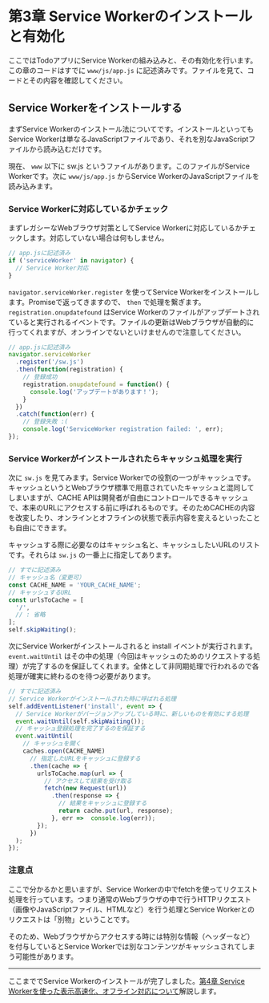 # 第3章 Service Workerのインストールと有効化

ここではTodoアプリにService Workerの組み込みと、その有効化を行います。この章のコードはすでに `www/js/app.js` に記述済みです。ファイルを見て、コードとその内容を確認してください。

## Service Workerをインストールする

まずService Workerのインストール法についてです。インストールといってもService Workerは単なるJavaScriptファイルであり、それを別なJavaScriptファイルから読み込むだけです。

現在、 `www` 以下に sw.js というファイルがあります。このファイルがService Workerです。次に `www/js/app.js` からService WorkerのJavaScriptファイルを読み込みます。

### Service Workerに対応しているかチェック

まずレガシーなWebブラウザ対策としてService Workerに対応しているかチェックします。対応していない場合は何もしません。

```js
// app.jsに記述済み
if ('serviceWorker' in navigator) {
  // Service Worker対応
}
```

`navigator.serviceWorker.register` を使ってService Workerをインストールします。Promiseで返ってきますので、 `then` で処理を繋ぎます。 `registration.onupdatefound` はService Workerのファイルがアップデートされていると実行されるイベントです。ファイルの更新はWebブラウザが自動的に行ってくれますが、オンラインでないといけませんので注意してください。

```js
// app.jsに記述済み
navigator.serviceWorker
  .register('/sw.js')
  .then(function(registration) {
    // 登録成功
    registration.onupdatefound = function() {
      console.log('アップデートがあります！');
    }
  })
  .catch(function(err) {
    // 登録失敗 :(
    console.log('ServiceWorker registration failed: ', err);
});
```

### Service Workerがインストールされたらキャッシュ処理を実行

次に `sw.js` を見てみます。Service Workerでの役割の一つがキャッシュです。キャッシュというとWebブラウザ標準で用意されていたキャッシュと混同してしまいますが、CACHE APIは開発者が自由にコントロールできるキャッシュで、本来のURLにアクセスする前に呼ばれるものです。そのためCACHEの内容を改変したり、オンラインとオフラインの状態で表示内容を変えるといったことも自由にできます。

キャッシュする際に必要なのはキャッシュ名と、キャッシュしたいURLのリストです。それらは `sw.js` の一番上に指定してあります。

```js
// すでに記述済み
// キャッシュ名（変更可）
const CACHE_NAME = 'YOUR_CACHE_NAME';
// キャッシュするURL
const urlsToCache = [
  '/',
  // : 省略
];
self.skipWaiting();
```

次にService Workerがインストールされると install イベントが実行されます。 `event.waitUntil` はその中の処理（今回はキャッシュのためのリクエストする処理）が完了するのを保証してくれます。全体として非同期処理で行われるので各処理が確実に終わるのを待つ必要があります。

```js
// すでに記述済み
// Service Workerがインストールされた時に呼ばれる処理
self.addEventListener('install', event => {
  // Service Workerがバージョンアップしている時に、新しいものを有効にする処理
  event.waitUntil(self.skipWaiting());
  // キャッシュ登録処理を完了するのを保証する
  event.waitUntil(
    // キャッシュを開く
    caches.open(CACHE_NAME)
      // 指定したURLをキャッシュに登録する
      .then(cache => {
        urlsToCache.map(url => {
          // アクセスして結果を受け取る
          fetch(new Request(url))
            .then(response => {
              // 結果をキャッシュに登録する
              return cache.put(url, response);
            }, err =>  console.log(err));
        });
      })
  );
});
```

### 注意点

ここで分かるかと思いますが、Service Workerの中でfetchを使ってリクエスト処理を行っています。つまり通常のWebブラウザの中で行うHTTPリクエスト（画像やJavaScriptファイル、HTMLなど）を行う処理とService Workerとのリクエストは「別物」ということです。

そのため、Webブラウザからアクセスする時には特別な情報（ヘッダーなど）を付与しているとService Workerでは別なコンテンツがキャッシュされてしまう可能性があります。

----

ここまででService Workerのインストールが完了しました。[第4章 Service Workerを使った表示高速化、オフライン対応について](./4.md)解説します。
